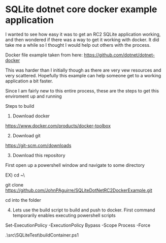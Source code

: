 # SQLite dotnet core docker example application
I wanted to see how easy it was to get an RC2 SQLite application working, 
and then wondered if there was a way to get it working with docker.  It did
take me a while so I thought I would help out others with the process.

Docker file example taken from here:
https://github.com/dotnet/dotnet-docker

This was harder than I initially though as there are very vew resources and 
very scattered.  Hopefully this example can help someone get to a working 
application a bit faster.

Since I am fairly new to this entire process, these are the steps to get this enviroment up and running

Steps to build 

1) Download docker

https://www.docker.com/products/docker-toolbox

2) Download git

https://git-scm.com/downloads

3) Download this repository

First open up a powershell window and navigate to some directory

EX) cd ~\

git clone https://github.com/JohnPAguirre/SQLiteDotNetRC2DockerExample.git

cd into the folder

4) Lets use the build script to build and push to docker.  First command temporarily 
enables executing powershell scripts

Set-ExecutionPolicy -ExecutionPolicy Bypass -Scope Process -Force 

.\src\SQLiteTest\buildContainer.ps1
